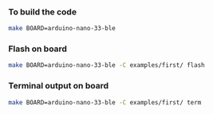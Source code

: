 ### To build the code
```bash
make BOARD=arduino-nano-33-ble 
```
### Flash on board
```bash
make BOARD=arduino-nano-33-ble -C examples/first/ flash

```
### Terminal output on board
```bash
make BOARD=arduino-nano-33-ble -C examples/first/ term

```